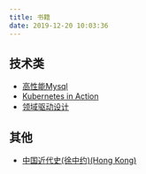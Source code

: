 ```yaml
---
title: 书籍
date: 2019-12-20 10:03:36
---
```


## 技术类

- [高性能Mysql](https://book.douban.com/subject/23008813/)
- [Kubernetes in Action](https://book.douban.com/subject/30418855/)
- [领域驱动设计](https://book.douban.com/subject/5344973/)

## 其他

- [中国近代史(徐中约)(Hong Kong)](https://drive.google.com/drive/folders/0B7o-Es_WO2PbazJSVWhkY3Y4Q3M)
